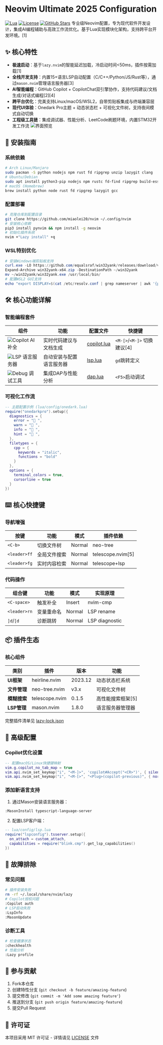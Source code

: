 # Neovim Ultimate 2025 Configuration
[![Lua](https://img.shields.io/badge/Lua-100%25-blueviolet?logo=lua)](https://www.lua.org)
[![License](https://img.shields.io/badge/License-MIT-yellow)](LICENSE)
[![GitHub Stars](https://img.shields.io/github/stars/miaolei20/nvim?style=social)](https://github.com/miaolei20/nvim)
专业级Neovim配置，专为现代软件开发设计，集成AI编程辅助与高效工作流优化。基于Lua实现模块化架构，支持跨平台开发环境。[1]
## ✨ 核心特性
- **极速启动**：基于`lazy.nvim`的智能延迟加载，冷启动时间<50ms，插件按需加载[1]
- **全栈开发支持**：内置15+语言LSP自动配置（C/C++/Python/JS/Rust等），通过`mason.nvim`管理语言服务器[3]
- **AI智能编程**：GitHub Copilot + CopilotChat双引擎协作，支持代码建议/文档生成/对话式编程[2][4]
- **跨平台优化**：完美支持Linux/macOS/WSL2，自带剪贴板集成与终端兼容层
- **现代UI体验**：Onedark Pro主题 + 动态状态栏 + 可视化文件树，支持夜间模式自动切换
- **工程级工具链**：集成调试器、性能分析、LeetCode刷题环境，内置STM32开发工作流
![界面预览](https://via.placeholder.com/1920x1080.png/2d2d2d/ffffff?text=Neovim+2025+界面预览+%0A%F0%9F%94%A5+AI%E6%99%BA%E8%83%BD%E5%BC%80%E5%8F%91%0A%F0%9F%9B%A0+%E5%A4%9A%E7%AA%97%E5%8F%A3%E7%AE%A1%E7%90%86%0A%F0%9F%93%88+%E5%8A%A8%E6%80%81%E7%8A%B6%E6%80%81%E6%A0%8F)
## 🚀 安装指南
### 系统依赖
```bash
# Arch Linux/Manjaro
sudo pacman -S python nodejs npm rust fd ripgrep unzip lazygit clang
# Ubuntu/Debian
sudo apt install python3-pip nodejs npm rustc fd-find ripgrep build-essential
# macOS (Homebrew)
brew install python node rust fd ripgrep lazygit gcc
```
### 配置部署
```bash
# 克隆仓库到配置目录
git clone https://github.com/miaolei20/nvim ~/.config/nvim
# 安装核心依赖
pip3 install pynvim && npm install -g neovim
# 初始化插件系统
nvim +"Lazy install" +q
```
### WSL特别优化
```powershell
# 安装Windows端剪贴板支持
curl.exe -LO https://github.com/equalsraf/win32yank/releases/download/v0.1.1/win32yank-x64.zip
Expand-Archive win32yank-x64.zip -DestinationPath ~/win32yank
mv ~/win32yank/win32yank.exe /usr/local/bin/
# 配置WSL2 GUI支持
echo "export DISPLAY=$(cat /etc/resolv.conf | grep nameserver | awk '{print $2}'):0" >> ~/.bashrc
```
## 🛠️ 核心功能详解
### 智能编程套件
| 组件 | 功能 | 配置文件 | 快捷键 |
|------|------|----------|--------|
| ![Copilot](https://via.placeholder.com/40.png/2d2d2d/ffffff?text=🤖) AI补全 | 实时代码建议与文档生成 | [copilot.lua](lua/plugins/copilot.lua) | `<M-[>`/`<M-]>` 切换建议[4] |
| ![LSP](https://via.placeholder.com/40.png/2d2d2d/ffffff?text=🚀) 语言服务器 | 自动安装与配置语言服务器 | [lsp.lua](lua/config/lsp.lua) | `gd`跳转定义 |
| ![Debug](https://via.placeholder.com/40.png/2d2d2d/ffffff?text=🐞) 调试工具 | 集成DAP与性能分析 | [dap.lua](lua/plugins/dap.lua) | `<F5>`启动调试 |
### 可视化工作流
```lua
-- 主题配置示例 (lua/config/onedark.lua)
require("onedarkpro").setup({
  diagnostics = {
    error = " ",
    warn = " ",
    info = " ",
    hint = "󰌶 ",
  },
  filetypes = {
    cpp = {
      keywords = "italic",
      functions = "bold"
    }
  },
  options = {
    terminal_colors = true,
    cursorline = true
  }
})
```
## ⌨️ 核心快捷键
### 导航增强
| 按键 | 功能 | 模式 | 插件依赖 |
|------|------|------|----------|
| `<C-b>` | 切换文件树 | Normal | neo-tree |
| `<leader>ff` | 全局文件搜索 | Normal | telescope.nvim[5] |
| `<leader>fg` | 实时内容检索 | Normal | telescope+lsp |
### 代码操作
| 组合键 | 功能 | 模式 | 实现原理 |
|--------|------|------|----------|
| `<C-space>` | 触发补全 | Insert | nvim-cmp |
| `<leader>rn` | 变量重命名 | Normal | LSP rename |
| `]d`/`[d` | 诊断跳转 | Normal | LSP diagnostic |
## 📦 插件生态
### 核心组件
| 类别 | 插件 | 版本 | 功能 |
|------|------|------|------|
| **UI框架** | heirline.nvim | 2023.12 | 动态状态栏系统 |
| **文件管理** | neo-tree.nvim | v3.x | 可视化文件树 |
| **模糊搜索** | telescope.nvim | 0.1.5 | 高性能搜索框架[5] |
| **LSP管理** | mason.nvim | 1.8.0 | 语言服务器管理器 |
完整插件清单见 [lazy-lock.json](lazy-lock.json)
## 🔧 高级配置
### Copilot优化设置
```lua
-- 配置macOS/Linux快捷键映射
vim.g.copilot_no_tab_map = true
vim.api.nvim_set_keymap("i", "<M-]>", 'copilot#Accept("<CR>")', { silent = true, expr = true })
vim.api.nvim_set_keymap("i", "<M-[>", "<Plug>(copilot-previous)", { noremap = false })
```
### 添加新语言支持
1. 通过Mason安装语言服务器：
```bash
:MasonInstall typescript-language-server
```
2. 配置LSP客户端：
```lua
-- lua/config/lsp.lua
require("lspconfig").tsserver.setup({
  on_attach = custom_attach,
  capabilities = require("blink.cmp").get_lsp_capabilities()
})
```
## 🚨 故障排除
### 常见问题
```bash
# 插件安装失败
rm -rf ~/.local/share/nvim/lazy
# Copilot授权问题
:Copilot auth
# LSP启动失败
:LspInfo
:MasonUpdate
```
### 诊断工具
```bash
# 检查健康状态
:checkhealth
# 性能分析
:Lazy profile
```
## 🤝 参与贡献
1. Fork本仓库
2. 创建特性分支 (`git checkout -b feature/amazing-feature`)
3. 提交修改 (`git commit -m 'Add some amazing feature'`)
4. 推送到分支 (`git push origin feature/amazing-feature`)
5. 提交Pull Request
## 📜 许可证
本项目采用 MIT 许可证 - 详情请见 [LICENSE](LICENSE) 文件
